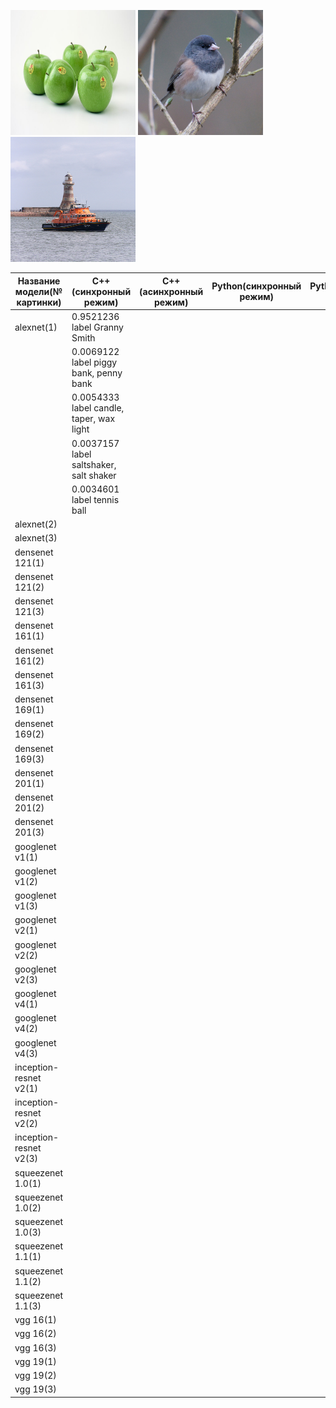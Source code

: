 ﻿﻿<img src="ILSVRC2012_val_00000023.JPEG" height="200" width="200"> <img src="ILSVRC2012_val_00000247.JPEG" height="200" width="200"> <img src="ILSVRC2012_val_00018592.JPEG" height="200" width="200"> 

   Название модели(№ картинки)   |   C++(синхронный режим)   |  C++(асинхронный режим)   |   Python(синхронный режим)   |  Python(асинхронный режим)       
---------------------------------|---------------------------|---------------------------|------------------------------|----------------------------
  alexnet(1)|0.9521236 label Granny Smith                    |         |         |
            |0.0069122 label piggy bank, penny bank          |         |         |
            | 0.0054333 label candle, taper, wax light       |         |         |
            |0.0037157 label saltshaker, salt shaker         |         |         |
            | 0.0034601 label tennis ball                    |         |         | 
  alexnet(2)|         |         |         |
  alexnet(3)|         |         |         |
  densenet 121(1)|         |         |         |
  densenet 121(2)|         |         |         |
  densenet 121(3)|         |         |         |
  densenet 161(1)|         |         |         |
  densenet 161(2)|         |         |         |
  densenet 161(3)|         |         |         |
  densenet 169(1)|         |         |         |
  densenet 169(2)|         |         |         |
  densenet 169(3)|         |         |         |
  densenet 201(1)|         |         |         |
  densenet 201(2)|         |         |         |
  densenet 201(3)|         |         |         |
  googlenet v1(1)|         |         |         |
  googlenet v1(2)|         |         |         |
  googlenet v1(3)|         |         |         |
  googlenet v2(1)|         |         |         |
  googlenet v2(2)|         |         |         |
  googlenet v2(3)|         |         |         |
  googlenet v4(1)|         |         |         |
  googlenet v4(2)|         |         |         |
  googlenet v4(3)|         |         |         |
  inception-resnet v2(1)|         |         |         |
  inception-resnet v2(2)|         |         |         |
  inception-resnet v2(3)|         |         |         |
  squeezenet 1.0(1)|         |         |         |
  squeezenet 1.0(2)|         |         |         |
  squeezenet 1.0(3)|         |         |         |
  squeezenet 1.1(1)|         |         |         |
  squeezenet 1.1(2)|         |         |         |
  squeezenet 1.1(3)|         |         |         |
  vgg 16(1)|         |         |         |
  vgg 16(2)|         |         |         |
  vgg 16(3)|         |         |         |
  vgg 19(1)|         |         |         |
  vgg 19(2)|         |         |         |
  vgg 19(3)|         |         |         |








